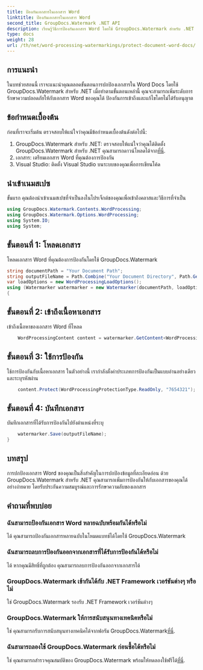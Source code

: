 ```yaml
---
title: ป้องกันเอกสารในเอกสาร Word
linktitle: ป้องกันเอกสารในเอกสาร Word
second_title: GroupDocs.Watermark .NET API
description: เรียนรู้วิธีการป้องกันเอกสาร Word โดยใช้ GroupDocs.Watermark สำหรับ .NET ปฏิบัติตามบทช่วยสอนทีละขั้นตอนของเราเพื่อเพิ่มความปลอดภัยให้กับเอกสารของคุณได้อย่างง่ายดาย
type: docs
weight: 28
url: /th/net/word-processing-watermarkings/protect-document-word-docs/
---
```

## การแนะนำ
ในบทช่วยสอนนี้ เราจะแนะนำคุณตลอดขั้นตอนการปกป้องเอกสารใน Word Docs โดยใช้ GroupDocs.Watermark สำหรับ .NET เมื่อทำตามขั้นตอนเหล่านี้ คุณจะสามารถเพิ่มระดับการรักษาความปลอดภัยให้กับเอกสาร Word ของคุณได้ ป้องกันการเข้าถึงและแก้ไขโดยไม่ได้รับอนุญาต
## ข้อกำหนดเบื้องต้น
ก่อนที่เราจะเริ่มต้น ตรวจสอบให้แน่ใจว่าคุณมีข้อกำหนดเบื้องต้นดังต่อไปนี้:
1.  GroupDocs.Watermark สำหรับ .NET: ตรวจสอบให้แน่ใจว่าคุณได้ติดตั้ง GroupDocs.Watermark สำหรับ .NET คุณสามารถดาวน์โหลดได้จาก[ที่นี่](https://releases.groupdocs.com/Watermark/net/).
2. เอกสาร: เตรียมเอกสาร Word ที่คุณต้องการป้องกัน
3. Visual Studio: ติดตั้ง Visual Studio บนระบบของคุณเพื่อการเขียนโค้ด

## นำเข้าเนมสเปซ
ขั้นแรก คุณต้องนำเข้าเนมสเปซที่จำเป็นลงในโปรเจ็กต์ของคุณเพื่อเข้าถึงคลาสและวิธีการที่จำเป็น
```csharp
using GroupDocs.Watermark.Contents.WordProcessing;
using GroupDocs.Watermark.Options.WordProcessing;
using System.IO;
using System;
```
## ขั้นตอนที่ 1: โหลดเอกสาร
โหลดเอกสาร Word ที่คุณต้องการป้องกันโดยใช้ GroupDocs.Watermark
```csharp
string documentPath = "Your Document Path";
string outputFileName = Path.Combine("Your Document Directory", Path.GetFileName(documentPath));
var loadOptions = new WordProcessingLoadOptions();
using (Watermarker watermarker = new Watermarker(documentPath, loadOptions))
{
```
## ขั้นตอนที่ 2: เข้าถึงเนื้อหาเอกสาร
เข้าถึงเนื้อหาของเอกสาร Word ที่โหลด
```csharp
    WordProcessingContent content = watermarker.GetContent<WordProcessingContent>();
```
## ขั้นตอนที่ 3: ใช้การป้องกัน
ใช้การป้องกันกับเนื้อหาเอกสาร ในตัวอย่างนี้ เรากำลังตั้งค่าประเภทการป้องกันเป็นแบบอ่านอย่างเดียวและระบุรหัสผ่าน
```csharp
    content.Protect(WordProcessingProtectionType.ReadOnly, "7654321");
```
## ขั้นตอนที่ 4: บันทึกเอกสาร
บันทึกเอกสารที่ได้รับการป้องกันไปยังตำแหน่งที่ระบุ
```csharp
    watermarker.Save(outputFileName);
}
```

## บทสรุป
การปกป้องเอกสาร Word ของคุณเป็นสิ่งสำคัญในการปกป้องข้อมูลที่ละเอียดอ่อน ด้วย GroupDocs.Watermark สำหรับ .NET คุณสามารถเพิ่มการป้องกันให้กับเอกสารของคุณได้อย่างง่ายดาย โดยรับประกันความสมบูรณ์และการรักษาความลับของเอกสาร
## คำถามที่พบบ่อย
### ฉันสามารถป้องกันเอกสาร Word หลายฉบับพร้อมกันได้หรือไม่
ได้ คุณสามารถป้องกันเอกสารหลายฉบับในโหมดแบทช์ได้โดยใช้ GroupDocs.Watermark
### ฉันสามารถลบการป้องกันออกจากเอกสารที่ได้รับการป้องกันได้หรือไม่
ได้ หากคุณมีสิทธิ์ที่ถูกต้อง คุณสามารถลบการป้องกันออกจากเอกสารได้
### GroupDocs.Watermark เข้ากันได้กับ .NET Framework เวอร์ชันต่างๆ หรือไม่
ใช่ GroupDocs.Watermark รองรับ .NET Framework เวอร์ชันต่างๆ
### GroupDocs.Watermark ให้การสนับสนุนทางเทคนิคหรือไม่
 ใช่ คุณสามารถรับการสนับสนุนทางเทคนิคได้จากฟอรัม GroupDocs.Watermark[ที่นี่](https://forum.groupdocs.com/c/watermark/19).
### ฉันสามารถลองใช้ GroupDocs.Watermark ก่อนซื้อได้หรือไม่
 ใช่ คุณสามารถสำรวจคุณสมบัติของ GroupDocs.Watermark พร้อมให้ทดลองใช้ฟรีได้[ที่นี่](https://releases.groupdocs.com/).